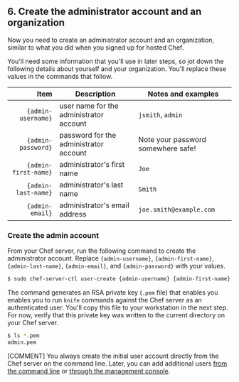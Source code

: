 ## 6. Create the administrator account and an organization

Now you need to create an administrator account and an organization, similar to what you did when you signed up for hosted Chef.

You'll need some information that you'll use in later steps, so jot down the following details about yourself and your organization. You'll replace these values in the commands that follow.

| Item                 | Description |    Notes and examples |
|-----------------------------------:|-------------|----------|
| `{admin-username}`   | user name for the administrator account | `jsmith`, `admin` |
| `{admin-password}`   | password for the administrator account | Note your password somewhere safe! |
| `{admin-first-name}` | administrator's first name | `Joe` |
| `{admin-last-name}`  | administrator's last name | `Smith` |
| `{admin-email}`      | administrator's email address | `joe.smith@example.com` |

### Create the admin account

From your Chef server, run the following command to create the administrator account. Replace `{admin-username}`, `{admin-first-name}`, `{admin-last-name}`, `{admin-email}`, and `{admin-password}` with your values.

```bash
$ sudo chef-server-ctl user-create {admin-username} {admin-first-name} {admin-last-name} {admin-email} {admin-password} --filename {admin-username}.pem
```

The command generates an RSA private key (<code class="file-path">.pem</code> file) that enables you enables you to run `knife` commands against the Chef server as an authenticated user. You'll copy this file to your workstation in the next step. For now, verify that this private key was written to the current directory on your Chef server.

```bash
$ ls *.pem
admin.pem
```

[COMMENT] You always create the initial user account directly from the Chef server on the command line. Later, you can add additional users [from the command line](https://docs.chef.io/server_orgs.html) or [through the management console](https://docs.chef.io/manage.html#admin).
